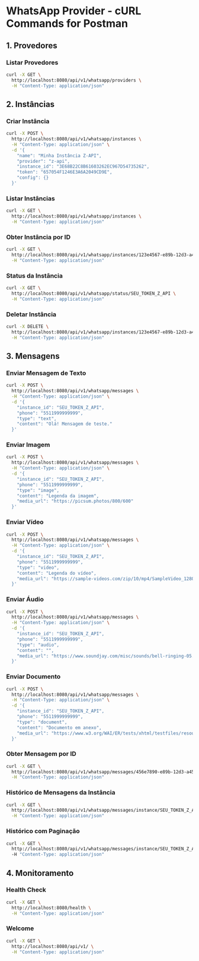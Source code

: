 # WhatsApp Provider - cURL Commands for Postman

## 1. Provedores

### Listar Provedores
```bash
curl -X GET \
  http://localhost:8080/api/v1/whatsapp/providers \
  -H "Content-Type: application/json"
```

## 2. Instâncias

### Criar Instância
```bash
curl -X POST \
  http://localhost:8080/api/v1/whatsapp/instances \
  -H "Content-Type: application/json" \
  -d '{
    "name": "Minha Instância Z-API",
    "provider": "z-api",
    "instance_id": "3E68B22C8B61603262EC967D54735262",
    "token": "657054F1246E3A6A2049CD9E",
    "config": {}
  }'
```

### Listar Instâncias
```bash
curl -X GET \
  http://localhost:8080/api/v1/whatsapp/instances \
  -H "Content-Type: application/json"
```

### Obter Instância por ID
```bash
curl -X GET \
  http://localhost:8080/api/v1/whatsapp/instances/123e4567-e89b-12d3-a456-426614174000 \
  -H "Content-Type: application/json"
```

### Status da Instância
```bash
curl -X GET \
  http://localhost:8080/api/v1/whatsapp/status/SEU_TOKEN_Z_API \
  -H "Content-Type: application/json"
```

### Deletar Instância
```bash
curl -X DELETE \
  http://localhost:8080/api/v1/whatsapp/instances/123e4567-e89b-12d3-a456-426614174000 \
  -H "Content-Type: application/json"
```

## 3. Mensagens

### Enviar Mensagem de Texto
```bash
curl -X POST \
  http://localhost:8080/api/v1/whatsapp/messages \
  -H "Content-Type: application/json" \
  -d '{
    "instance_id": "SEU_TOKEN_Z_API",
    "phone": "5511999999999",
    "type": "text",
    "content": "Olá! Mensagem de teste."
  }'
```

### Enviar Imagem
```bash
curl -X POST \
  http://localhost:8080/api/v1/whatsapp/messages \
  -H "Content-Type: application/json" \
  -d '{
    "instance_id": "SEU_TOKEN_Z_API",
    "phone": "5511999999999",
    "type": "image",
    "content": "Legenda da imagem",
    "media_url": "https://picsum.photos/800/600"
  }'
```

### Enviar Vídeo
```bash
curl -X POST \
  http://localhost:8080/api/v1/whatsapp/messages \
  -H "Content-Type: application/json" \
  -d '{
    "instance_id": "SEU_TOKEN_Z_API",
    "phone": "5511999999999",
    "type": "video",
    "content": "Legenda do vídeo",
    "media_url": "https://sample-videos.com/zip/10/mp4/SampleVideo_1280x720_1mb.mp4"
  }'
```

### Enviar Áudio
```bash
curl -X POST \
  http://localhost:8080/api/v1/whatsapp/messages \
  -H "Content-Type: application/json" \
  -d '{
    "instance_id": "SEU_TOKEN_Z_API",
    "phone": "5511999999999",
    "type": "audio",
    "content": "",
    "media_url": "https://www.soundjay.com/misc/sounds/bell-ringing-05.wav"
  }'
```

### Enviar Documento
```bash
curl -X POST \
  http://localhost:8080/api/v1/whatsapp/messages \
  -H "Content-Type: application/json" \
  -d '{
    "instance_id": "SEU_TOKEN_Z_API",
    "phone": "5511999999999",
    "type": "document",
    "content": "Documento em anexo",
    "media_url": "https://www.w3.org/WAI/ER/tests/xhtml/testfiles/resources/pdf/dummy.pdf"
  }'
```

### Obter Mensagem por ID
```bash
curl -X GET \
  http://localhost:8080/api/v1/whatsapp/messages/456e7890-e89b-12d3-a456-426614174001 \
  -H "Content-Type: application/json"
```

### Histórico de Mensagens da Instância
```bash
curl -X GET \
  http://localhost:8080/api/v1/whatsapp/messages/instance/SEU_TOKEN_Z_API \
  -H "Content-Type: application/json"
```

### Histórico com Paginação
```bash
curl -X GET \
  http://localhost:8080/api/v1/whatsapp/messages/instance/SEU_TOKEN_Z_API?limit=10&offset=0 \
  -H "Content-Type: application/json"
```

## 4. Monitoramento

### Health Check
```bash
curl -X GET \
  http://localhost:8080/health \
  -H "Content-Type: application/json"
```

### Welcome
```bash
curl -X GET \
  http://localhost:8080/api/v1/ \
  -H "Content-Type: application/json"
```
